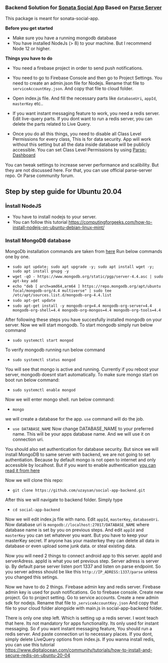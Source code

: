 ### Backend Solution for [Sonata Social App](https://github.com/uzaysan/sonata-social-app "Sonata App") Based on [Parse Server](https://github.com/parse-community/parse-server "Parse Server")

This package is meant for sonata-social-app.

 **Before you get started**
- Make sure you have a running mongodb database
- You have installed NodeJs (> 8) to your machine. But I recommend Node 12 or higher.


 **Things you have to do**
- You need a firebase project in order to send push notifications.

- You need to go to Firebase Console and then go to Project Settings. You need to create an admin.json file for Nodejs. Rename that file to `serviceAccountKey.json`. And copy that file to cloud folder.

- Open index.js file. And fill the necessary parts like `databaseUri`, `appId`, `masterKey` etc..

- If you want instant messaging feature to work, you need a redis server. Edit live-query parts. If you dont want to run a redis server, you can delete the parts related to Live Query.

- Once you do all this things, you need to disable all Class Level Permissions for every class, This is for data security. App will work without this setting but all the data inside database will be publicly accessible. You can set Class Level Permissions by using [Parse-Dashboard](https://github.com/parse-community/parse-dashboard "Parse-Dashboard")

You can tweak settings to increase server performance and scalibility. But they are not discussed here. For that, you can use official parse-server repo. Or Parse community forum.

## Step by step guide for Ubuntu 20.04
### İnstall NodeJS
- You have to install nodejs to your server.
- You can follow this tutorial https://computingforgeeks.com/how-to-install-nodejs-on-ubuntu-debian-linux-mint/

### Install MongoDB database
MongoDb installation commands are taken from [here](https://docs.mongodb.com/manual/tutorial/install-mongodb-on-ubuntu/)
Run below commands one by one.

- `sudo apt update; sudo apt upgrade -y; sudo apt install wget -y; sudo apt install gnupg -y`
- `wget -qO - https://www.mongodb.org/static/pgp/server-4.4.asc | sudo apt-key add`
- `echo "deb [ arch=amd64,arm64 ] https://repo.mongodb.org/apt/ubuntu focal/mongodb-org/4.4 multiverse" | sudo tee /etc/apt/sources.list.d/mongodb-org-4.4.list`
- `sudo apt-get update`
- `sudo apt-get install -y mongodb-org=4.4 mongodb-org-server=4.4 mongodb-org-shell=4.4 mongodb-org-mongos=4.4 mongodb-org-tools=4.4`

After following these steps you have succesfully installed mongodb on your server.
Now we will start mongodb. To start mongodb simply run below command

- `sudo systemctl start mongod`

To verify mongodb running run below command

- `sudo systemctl status mongod`

You will see that mongo is active and running.
Currently if you reboot your server, mongodb doesnt start automatically. To make sure mongo start on boot run below command:

- `sudo systemctl enable mongod`

Now we will enter mongo shell. run below command:

- `mongo`

we will create a database for the app. `use` command will do the job.

- `use DATABASE_NAME` Now change DATABASE_NAME to your preferred name. This will be your apps database name. And we will use it on connection uri.

You should also set authentication for database security. But since we will install MongoDB to same server with backend, we are not going to set authentiation. Because by default mongo is not open to internet and only accessible by localhost. But if you want to enable authentication [you can read it from here](https://medium.com/mongoaudit/how-to-enable-authentication-on-mongodb-b9e8a924efac)

Now we will clone this repo:

- `git clone https://github.com/uzaysan/social-app-backend.git`

After this we will navigate to backend folder. Simply type 

- `cd social-app-backend`

Now we will edit index.js file with nano. Edit `appId`, `masterKey`, `databaseUri`. 
Now database uri is `mongodb://localhost:27017/DATABASE_NAME` where database name is set by you on previous steps.
And edit `appId` and `masterKey` you can set whatever you want. But you have to keep your masterKey secret. If anyone has your masterkey they can delete all data in database or even upload some junk data. or steal existing data.

Now you will need 2 things to connect android app to this server. appId and serverAdress. appId is what you set previous step. Server adress is server ip. By default parse server listen port 1337 and listen on parse endpoint. So you server adress should be like this `http://IP_ADRESS:1337/parse` unless you changed this setings.

Now we have to do 2 things. Firebase admin key and redis server. Firebase admin key is used for push notifications. Go to firebase console. Create new project. Go to project setting. Go to service accounts. Create a new admin sdk for nodejs. Rename that file to ,`serviceAccountKey.json` And copy that file to your cloud folder alongside with main.js in social-app-backend folder.

There is only one step left. Which is setting up a redis server. I wont teach that here. Its not mandatory for apps functionality. Its only used for instant messaging. So ıf you want instant messaging feature, You should run a redis server. And paste connection uri to necessary places. If you dont, simply delete LiveQuery options from index.js. If you wanna install redis, you can use this tutorial 
https://www.digitalocean.com/community/tutorials/how-to-install-and-secure-redis-on-ubuntu-20-04


